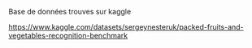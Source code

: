 Base de données trouves sur kaggle

https://www.kaggle.com/datasets/sergeynesteruk/packed-fruits-and-vegetables-recognition-benchmark
